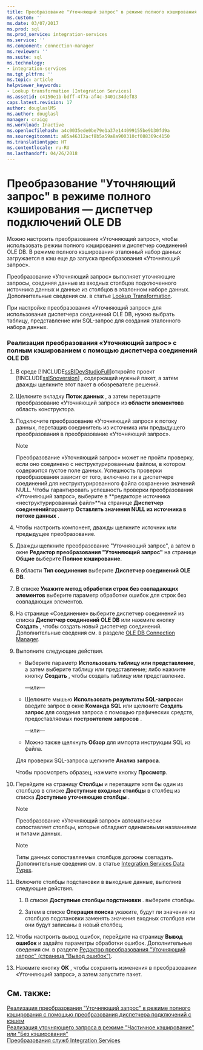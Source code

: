 ```yaml
---
title: Преобразование "Уточняющий запрос" в режиме полного кэширования — диспетчер подключений OLE DB | Документы Майкрософт
ms.custom: ''
ms.date: 03/07/2017
ms.prod: sql
ms.prod_service: integration-services
ms.service: ''
ms.component: connection-manager
ms.reviewer: ''
ms.suite: sql
ms.technology:
- integration-services
ms.tgt_pltfrm: ''
ms.topic: article
helpviewer_keywords:
- Lookup transformation [Integration Services]
ms.assetid: c4150e1b-bdff-4f7a-af4c-3401c34def83
caps.latest.revision: 17
author: douglaslMS
ms.author: douglasl
manager: craigg
ms.workload: Inactive
ms.openlocfilehash: a4c0035ede0be79e1a37e144099155be9b30fd9a
ms.sourcegitcommit: a85a46312acf8b5a59a8a900310cf088369c4150
ms.translationtype: HT
ms.contentlocale: ru-RU
ms.lasthandoff: 04/26/2018
---
```

# <a name="lookup-transformation-full-cache-mode---ole-db-connection-manager"></a>Преобразование "Уточняющий запрос" в режиме полного кэширования — диспетчер подключений OLE DB
  Можно настроить преобразование «Уточняющий запрос», чтобы использовать режим полного кэширования и диспетчер соединений OLE DB. В режиме полного кэширования эталонный набор данных загружается в кэш еще до запуска преобразования «Уточняющий запрос».  
  
 Преобразование «Уточняющий запрос» выполняет уточняющие запросы, соединяя данные из входных столбцов подключенного источника данных и данные из столбцов в эталонном наборе данных. Дополнительные сведения см. в статье [Lookup Transformation](../../integration-services/data-flow/transformations/lookup-transformation.md).  
  
 При настройке преобразования «Уточняющий запрос» для использования диспетчера соединений OLE DB, нужно выбрать таблицу, представление или SQL-запрос для создания эталонного набора данных.  
  
### <a name="to-implement-a-lookup-transformation-in-full-cache-mode-by-using-ole-db-connection-manager"></a>Реализация преобразования «Уточняющий запрос» с полным кэшированием с помощью диспетчера соединений OLE DB  
  
1.  В среде [!INCLUDE[ssBIDevStudioFull](../../includes/ssbidevstudiofull-md.md)]откройте проект [!INCLUDE[ssISnoversion](../../includes/ssisnoversion-md.md)] , содержащий нужный пакет, а затем дважды щелкните этот пакет в обозревателе решений.  
  
2.  Щелкните вкладку **Поток данных** , а затем перетащите преобразование «Уточняющий запрос» из **области элементов**в область конструктора.  
  
3.  Подключите преобразование «Уточняющий запрос» к потоку данных, перетащив соединитель из источника или предыдущего преобразования в преобразование «Уточняющий запрос».  
  
    > [!NOTE]  
    >  Преобразование «Уточняющий запрос» может не пройти проверку, если оно соединено с неструктурированным файлом, в котором содержится пустое поле данных. Успешность проверки преобразования зависит от того, включено ли в диспетчере соединений для неструктурированного файла сохранение значений NULL. Чтобы гарантировать успешность проверки преобразования «Уточняющий запрос», выберите в **редакторе источника «неструктурированный файл»**на странице **Диспетчер соединений**параметр **Оставлять значения NULL из источника в потоке данных** .  
  
4.  Чтобы настроить компонент, дважды щелкните источник или предыдущее преобразование.  
  
5.  Дважды щелкните преобразование "Уточняющий запрос", а затем в окне **Редактор преобразования "Уточняющий запрос"** на странице **Общие** выберите **Полное кэширование**.  
  
6.  В области **Тип соединения** выберите **Диспетчер соединений OLE DB**.  
  
7.  В списке **Укажите метод обработки строк без совпадающих элементов** выберите параметр обработки ошибок для строк без совпадающих элементов.  
  
8.  На странице «Соединение» выберите диспетчер соединений из списка **Диспетчер соединений OLE DB** или нажмите кнопку **Создать** , чтобы создать новый диспетчер соединений. Дополнительные сведения см. в разделе [OLE DB Connection Manager](../../integration-services/connection-manager/ole-db-connection-manager.md).  
  
9. Выполните следующие действия.  
  
    -   Выберите параметр **Использовать таблицу или представление**, а затем выберите таблицу или представление; либо нажмите кнопку **Создать** , чтобы создать таблицу или представление.  
  
         —или—  
  
    -   Щелкните мышью **Использовать результаты SQL-запроса**и введите запрос в окне **Команда SQL** или щелкните **Создать запрос** для создания запроса с помощью графических средств, предоставляемых **построителем запросов** .  
  
         —или—  
  
    -   Можно также щелкнуть **Обзор** для импорта инструкции SQL из файла.  
  
     Для проверки SQL-запроса щелкните **Анализ запроса**.  
  
     Чтобы просмотреть образец, нажмите кнопку **Просмотр**.  
  
10. Перейдите на страницу **Столбцы** и перетащите хотя бы один из столбцов в списке **Доступные входные столбцы** в столбец из списка **Доступные уточняющие столбцы** .  
  
    > [!NOTE]  
    >  Преобразование «Уточняющий запрос» автоматически сопоставляет столбцы, которые обладают одинаковыми названиями и типами данных.  
  
    > [!NOTE]  
    >  Типы данных сопоставляемых столбцов должны совпадать. Дополнительные сведения см. в статье [Integration Services Data Types](../../integration-services/data-flow/integration-services-data-types.md).  
  
11. Включите столбцы подстановки в выходные данные, выполнив следующие действия.  
  
    1.  В списке **Доступные столбцы подстановки** . выберите столбцы.  
  
    2.  Затем в списке **Операция поиска** укажите, будут ли значения из столбцов подстановки заменять значения входных столбцов или они будут записаны в новый столбец.  
  
12. Чтобы настроить вывод ошибок, перейдите на страницу **Вывод ошибок** и задайте параметры обработки ошибок. Дополнительные сведения см. в разделе [Редактор преобразования "Уточняющий запрос" (страница "Вывод ошибок")](../../integration-services/data-flow/transformations/lookup-transformation-editor-error-output-page.md).  
  
13. Нажмите кнопку **ОК** , чтобы сохранить изменения в преобразовании «Уточняющий запрос», а затем запустите пакет.  
  
## <a name="see-also"></a>См. также:  
 [Реализация преобразования "Уточняющий запрос" в режиме полного кэширования с помощью преобразования диспетчера подключений с кэшем](../../integration-services/connection-manager/lookup-transformation-full-cache-mode-cache-connection-manager.md)   
 [Реализация уточняющего запроса в режиме "Частичное кэширование" или "Без кэширования"](../../integration-services/data-flow/transformations/implement-a-lookup-in-no-cache-or-partial-cache-mode.md)   
 [Преобразования служб Integration Services](../../integration-services/data-flow/transformations/integration-services-transformations.md)  
  
  
